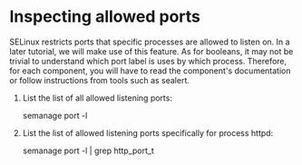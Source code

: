 # Inspecting allowed ports

SELinux restricts ports that specific processes are allowed to listen on. In a later tutorial, we will make use of
this feature. As for booleans, it may not be trivial to understand which port label is uses by which process.
Therefore, for each component, you will have to read the component's documentation or follow instructions from tools
such as sealert.

1. List the list of all allowed listening ports:

     semanage port -l

2. List the list of allowed listening ports specifically for process httpd:

     semanage port -l | grep http_port_t
